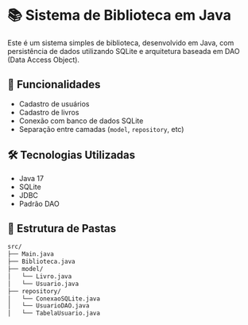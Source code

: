 # 📚 Sistema de Biblioteca em Java

Este é um sistema simples de biblioteca, desenvolvido em Java, com persistência de dados utilizando SQLite e arquitetura baseada em DAO (Data Access Object).


## 🚀 Funcionalidades

- Cadastro de usuários
- Cadastro de livros
- Conexão com banco de dados SQLite
- Separação entre camadas (`model`, `repository`, etc)


## 🛠 Tecnologias Utilizadas

- Java 17
- SQLite
- JDBC
- Padrão DAO


## 📁 Estrutura de Pastas

```bash
src/
├── Main.java
├── Biblioteca.java
├── model/
│   └── Livro.java
│   └── Usuario.java
├── repository/
│   └── ConexaoSQLite.java
│   └── UsuarioDAO.java
│   └── TabelaUsuario.java

